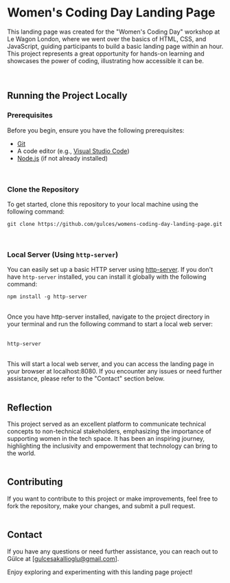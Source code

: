 # Women's Coding Day Landing Page

This landing page was created for the "Women's Coding Day" workshop at Le Wagon London, where we went over the basics of HTML, CSS, and JavaScript, guiding participants to build a basic landing page within an hour. This project represents a great opportunity for hands-on learning and showcases the power of coding, illustrating how accessible it can be.<br>

<br>

## Running the Project Locally

### Prerequisites

Before you begin, ensure you have the following prerequisites:

- [Git](https://git-scm.com/)
- A code editor (e.g., [Visual Studio Code](https://code.visualstudio.com/))
- [Node.js](https://nodejs.org/) (if not already installed)
<br>

### Clone the Repository

To get started, clone this repository to your local machine using the following command:

```
git clone https://github.com/gulces/womens-coding-day-landing-page.git
```
<br>

### Local Server (Using `http-server`)

You can easily set up a basic HTTP server using [http-server](https://www.npmjs.com/package/http-server). If you don't have `http-server` installed, you can install it globally with the following command:
<br>
```
npm install -g http-server
```
<br>
Once you have http-server installed, navigate to the project directory in your terminal and run the following command to start a local web server:
<br>
<br>

```
http-server
```
<br>
This will start a local web server, and you can access the landing page in your browser at localhost:8080. If you encounter any issues or need further assistance, please refer to the "Contact" section below.
<br>
<br>

## Reflection
This project served as an excellent platform to communicate technical concepts to non-technical stakeholders, emphasizing the importance of supporting women in the tech space. It has been an inspiring journey, highlighting the inclusivity and empowerment that technology can bring to the world.
<br>
<br>
## Contributing
If you want to contribute to this project or make improvements, feel free to fork the repository, make your changes, and submit a pull request.
<br>
<br>
## Contact
If you have any questions or need further assistance, you can reach out to Gülce at [gulcesakallioglu@gmail.com].
<br>

Enjoy exploring and experimenting with this landing page project!
